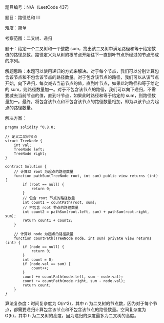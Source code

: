 题目编号：N/A（LeetCode 437）

题目：路径总和 III

难度：简单

考察范围：二叉树、递归

题干：给定一个二叉树和一个整数 sum，找出该二叉树中满足路径和等于给定数值的路径总数。路径定义为从树的根节点开始往下一直到叶节点所经过的节点形成的序列。

解题思路：本题可以使用递归的方式来解决。对于每个节点，我们可以分别计算包含该节点和不包含该节点的路径数量。对于包含该节点的路径，我们可以从该节点开始，向下递归，每次减去当前节点的值，直到叶节点，如果此时路径和等于给定的 sum，则路径数量加一。对于不包含该节点的路径，我们可以向下递归，不需要减去当前节点的值，直到叶节点，如果此时路径和等于给定的 sum，则路径数量加一。最终，将包含该节点和不包含该节点的路径数量相加，即为以该节点为起点的路径数量。

解决方案：

```solidity
pragma solidity ^0.8.0;

// 定义二叉树节点
struct TreeNode {
    int val;
    TreeNode left;
    TreeNode right;
}

contract Solution {
    // 计算以 root 为起点的路径数量
    function pathSum(TreeNode root, int sum) public view returns (int) {
        if (root == null) {
            return 0;
        }
        // 包含 root 节点的路径数量
        int count1 = countPath(root, sum);
        // 不包含 root 节点的路径数量
        int count2 = pathSum(root.left, sum) + pathSum(root.right, sum);
        return count1 + count2;
    }

    // 计算以 node 为起点的路径数量
    function countPath(TreeNode node, int sum) private view returns (int) {
        if (node == null) {
            return 0;
        }
        int count = 0;
        if (node.val == sum) {
            count++;
        }
        count += countPath(node.left, sum - node.val);
        count += countPath(node.right, sum - node.val);
        return count;
    }
}
```

算法复杂度：时间复杂度为 O(n^2)，其中 n 为二叉树的节点数，因为对于每个节点，都需要递归计算包含该节点和不包含该节点的路径数量。空间复杂度为 O(h)，其中 h 为二叉树的高度，因为递归的深度最多为二叉树的高度。